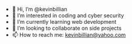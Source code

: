 - 👋 Hi, I’m @kevinbillian
- 👀 I’m interested in coding and cyber security
- 🌱 I’m currently learning web development
- 💞️ I’m looking to collaborate on side projects
- 📫 How to reach me: kevinbillian@yahoo.com
